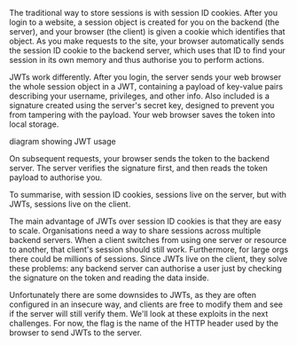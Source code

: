  The traditional way to store sessions is with session ID cookies. After you login to a website, a session object is created for you on the backend (the server), and your browser (the client) is given a cookie which identifies that object. As you make requests to the site, your browser automatically sends the session ID cookie to the backend server, which uses that ID to find your session in its own memory and thus authorise you to perform actions.

JWTs work differently. After you login, the server sends your web browser the whole session object in a JWT, containing a payload of key-value pairs describing your username, privileges, and other info. Also included is a signature created using the server's secret key, designed to prevent you from tampering with the payload. Your web browser saves the token into local storage.

diagram showing JWT usage

On subsequent requests, your browser sends the token to the backend server. The server verifies the signature first, and then reads the token payload to authorise you.

To summarise, with session ID cookies, sessions live on the server, but with JWTs, sessions live on the client.

The main advantage of JWTs over session ID cookies is that they are easy to scale. Organisations need a way to share sessions across multiple backend servers. When a client switches from using one server or resource to another, that client's session should still work. Furthermore, for large orgs there could be millions of sessions. Since JWTs live on the client, they solve these problems: any backend server can authorise a user just by checking the signature on the token and reading the data inside.

Unfortunately there are some downsides to JWTs, as they are often configured in an insecure way, and clients are free to modify them and see if the server will still verify them. We'll look at these exploits in the next challenges. For now, the flag is the name of the HTTP header used by the browser to send JWTs to the server. 